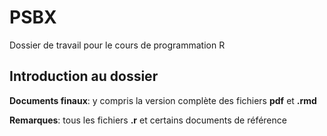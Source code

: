 # PSBX
Dossier de travail pour le cours de programmation R 

## Introduction au dossier

**Documents finaux**: y compris la version complète des fichiers **pdf** et **.rmd**

**Remarques**: tous les fichiers **.r** et certains documents de référence